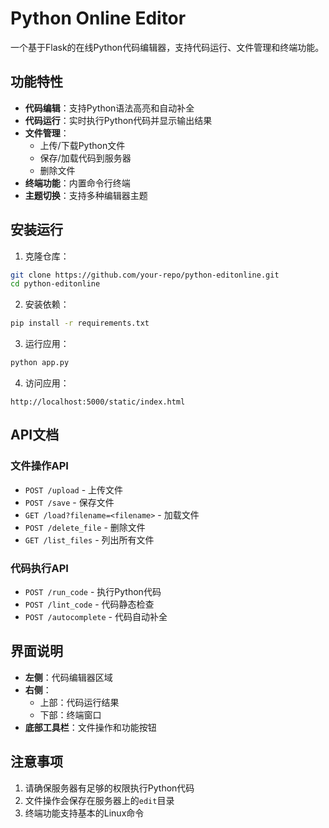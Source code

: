# Python Online Editor

一个基于Flask的在线Python代码编辑器，支持代码运行、文件管理和终端功能。

## 功能特性

- **代码编辑**：支持Python语法高亮和自动补全
- **代码运行**：实时执行Python代码并显示输出结果
- **文件管理**：
  - 上传/下载Python文件
  - 保存/加载代码到服务器
  - 删除文件
- **终端功能**：内置命令行终端
- **主题切换**：支持多种编辑器主题

## 安装运行

1. 克隆仓库：
```bash
git clone https://github.com/your-repo/python-editonline.git
cd python-editonline
```

2. 安装依赖：
```bash
pip install -r requirements.txt
```

3. 运行应用：
```bash
python app.py
```

4. 访问应用：
```
http://localhost:5000/static/index.html
```

## API文档

### 文件操作API

- `POST /upload` - 上传文件
- `POST /save` - 保存文件
- `GET /load?filename=<filename>` - 加载文件
- `POST /delete_file` - 删除文件
- `GET /list_files` - 列出所有文件

### 代码执行API

- `POST /run_code` - 执行Python代码
- `POST /lint_code` - 代码静态检查
- `POST /autocomplete` - 代码自动补全

## 界面说明

- **左侧**：代码编辑器区域
- **右侧**：
  - 上部：代码运行结果
  - 下部：终端窗口
- **底部工具栏**：文件操作和功能按钮

## 注意事项

1. 请确保服务器有足够的权限执行Python代码
2. 文件操作会保存在服务器上的`edit`目录
3. 终端功能支持基本的Linux命令
